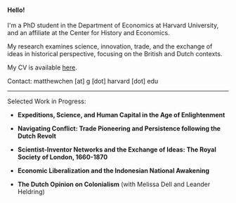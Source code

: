 #### Hello!

I'm a PhD student in the Department of Economics at Harvard University, and an affiliate at the Center for History and Economics.

My research examines science, innovation, trade, and the exchange of ideas in historical perspective, focusing on the British and Dutch contexts.

My CV is available [here](https://matthewleechen.github.io/cv/MLC_CV_17_Oct_2023.pdf).



Contact: matthewchen [at] g [dot] harvard [dot] edu 

--------

Selected Work in Progress:

- **Expeditions, Science, and Human Capital in the Age of Enlightenment**

- **Navigating Conflict: Trade Pioneering and Persistence following the Dutch Revolt**

- **Scientist-Inventor Networks and the Exchange of Ideas: The Royal Society of London, 1660-1870**

- **Economic Liberalization and the Indonesian National Awakening**

- **The Dutch Opinion on Colonialism** (with Melissa Dell and Leander Heldring)
